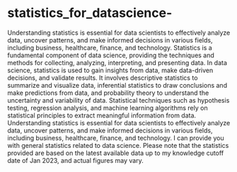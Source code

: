 # statistics_for_datascience-
Understanding statistics is essential for data scientists to effectively analyze data, uncover patterns, and make informed decisions in various fields, including business, healthcare, finance, and technology.
Statistics is a fundamental component of data science, providing the techniques and methods for collecting, analyzing, interpreting, and presenting data. In data science, statistics is used to gain insights from data, make data-driven decisions, and validate results. It involves descriptive statistics to summarize and visualize data, inferential statistics to draw conclusions and make predictions from data, and probability theory to understand the uncertainty and variability of data. Statistical techniques such as hypothesis testing, regression analysis, and machine learning algorithms rely on statistical principles to extract meaningful information from data. Understanding statistics is essential for data scientists to effectively analyze data, uncover patterns, and make informed decisions in various fields, including business, healthcare, finance, and technology.
I can provide you with general statistics related to data science. Please note that the statistics provided are based on the latest available data up to my knowledge cutoff date of Jan 2023, and actual figures may vary.


